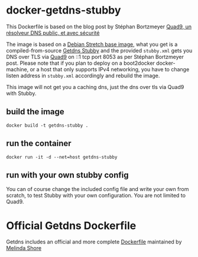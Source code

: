# docker-getdns-stubby

This Dockerfile is based on the blog post by Stéphan Bortzmeyer [Quad9, un résolveur DNS public, et avec sécurité](http://www.bortzmeyer.org/quad9.html/) 

The image is based on a [Debian Stretch base image](https://hub.docker.com/_/debian/), what you get is a compiled-from-source [Getdns Stubby](https://dnsprivacy.org/wiki/display/DP/DNS+Privacy+Daemon+-+Stubby) and the provided `stubby.xml` gets you DNS over TLS via [Quad9](https://www.quad9.net/#/about) on ::1 tcp port 8053 as per Stéphan Bortzmeyer post. 
Please note that if you plan to deploy on a boot2docker docker-machine, or a host that only supports IPv4 networking, you have to change listen address in `stubby.xml` accordingly and rebuild the image.

This image will not get you a caching dns, just the dns over tls via Quad9 with Stubby. 

## build the image

``docker build -t getdns-stubby . ``

## run the container

``docker run -it -d --net=host getdns-stubby``

## run with your own stubby config

You can of course change the included config file and write your own from scratch, to test Stubby with your own configuration. You are not limited to Quad9. 

# Official Getdns Dockerfile

Getdns includes an official and more complete [Dockerfile](https://github.com/getdnsapi/getdns/blob/master/src/tools/Dockerfile) maintained by [Melinda Shore](https://github.com/MelindaShore)
